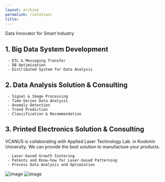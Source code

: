 ```yaml
---
layout: archive
permalink: /solution/
title: 
---
```

Data Innovator for Smart Industry

## 1. Big Data System Development
```
 - ETL & Messaging Transfer
 - DB Optimization
 - Distributed System for Data Analysis
```

## 2. Data Analysis Solution & Consulting
```
 - Signal & Image Processing
 - Time-Series Data Analysis
 - Anomaly Detection
 - Trend Prediction
 - Classification & Recommendation
```

## 3. Printed Electronics Solution & Consulting
VCANUS is collaborating with Applied Laser Technology Lab. in Kookmin University. We can provide the best solution to manufacture your products.
```
 - Laser-based Growth Sintering
 - Patents and Know-how for Laser-based Patterning
 - Process Data Analysis and Optimzation
```
![image](https://user-images.githubusercontent.com/33934527/57763933-6607ac00-773d-11e9-9802-1b224a4412f5.png)
![image](https://user-images.githubusercontent.com/33934527/57764349-360cd880-773e-11e9-94a3-a124c2d4068a.png)

